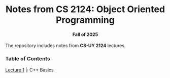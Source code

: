 <div align = "center"> 
  
# Notes from CS 2124: Object Oriented Programming  
#### Fall of 2025
  
</div> 

The repository includes notes from **CS-UY 2124** lectures. 

### Table of Contents
[Lecture 1](https://github.com/XinRC/CS-2124/blob/main/lecture1/README.md) |: C++ Basics
